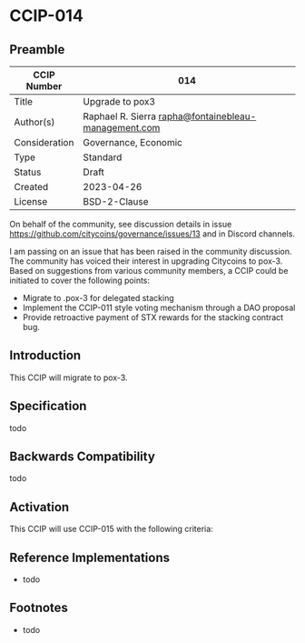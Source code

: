 # CCIP-014

## Preamble

| CCIP Number   | 014                                                  |
| ------------- | -------------------------------------                |
| Title         | Upgrade to pox3                                      |
| Author(s)     | Raphael R. Sierra rapha@fontainebleau-management.com |
| Consideration | Governance, Economic                                 |
| Type          | Standard                                             |
| Status        | Draft                                                |
| Created       | 2023-04-26                                           |
| License       | BSD-2-Clause                                         |

On behalf of the community, see discussion details in issue https://github.com/citycoins/governance/issues/13 and in Discord channels.

I am passing on an issue that has been raised in the community discussion. The community has voiced their interest in upgrading Citycoins to pox-3. Based on suggestions from various community members, a CCIP could be initiated to cover the following points:

- Migrate to .pox-3 for delegated stacking
- Implement the CCIP-011 style voting mechanism through a DAO proposal
- Provide retroactive payment of STX rewards for the stacking contract bug. 

## Introduction

This CCIP will migrate to pox-3.

## Specification

todo

## Backwards Compatibility

todo

## Activation

This CCIP will use CCIP-015 with the following criteria:

## Reference Implementations

- todo

## Footnotes

- todo



